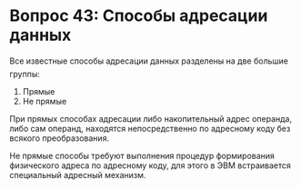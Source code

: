 ﻿# Вопрос 43: Cпособы адресации данных

Все известные способы адресации данных разделены на две большие группы:

1. Прямые
2. Не прямые

При прямых способах адресации либо накопительный адрес операнда, либо сам операнд, находятся непосредственно по адресному коду без всякого преобразования.

Не прямые способы требуют выполнения процедур формирования физического адреса по адресному коду, для этого в ЭВМ встраивается специальный адресный механизм.
